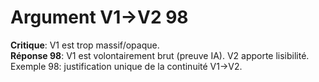 # Argument V1→V2 98
**Critique**: V1 est trop massif/opaque.  
**Réponse 98**: V1 est volontairement brut (preuve IA). V2 apporte lisibilité.  
Exemple 98: justification unique de la continuité V1→V2.

